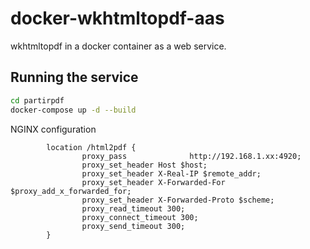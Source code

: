 # docker-wkhtmltopdf-aas

wkhtmltopdf in a docker container as a web service.

## Running the service

```sh
cd partirpdf
docker-compose up -d --build
```

NGINX configuration

```nginx
        location /html2pdf {
                proxy_pass              http://192.168.1.xx:4920;
                proxy_set_header Host $host;
                proxy_set_header X-Real-IP $remote_addr;
                proxy_set_header X-Forwarded-For $proxy_add_x_forwarded_for;
                proxy_set_header X-Forwarded-Proto $scheme;
                proxy_read_timeout 300;
                proxy_connect_timeout 300;
                proxy_send_timeout 300;
        }
```
